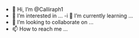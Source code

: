 - 👋 Hi, I’m @Calliraph1
- 👀 I’m interested in ...
-i 🌱 I’m currently learning ...
- 💞️ I’m looking to collaborate on ...
- 📫 How to reach me ...

<!---
Calliraph1/Calliraph1 is a ✨ special ✨ repository because its `README.md` (this file) appears on your GitHub profile.
You can click the Preview link to take a look at your changes.
--->
